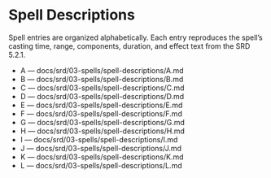 <!-- Source: docs/SRD_CC_v5.2.1.pdf pp.104+ (Spell Descriptions) -->

# Spell Descriptions

Spell entries are organized alphabetically. Each entry reproduces the spell’s casting time, range, components, duration, and effect text from the SRD 5.2.1.

- A — docs/srd/03-spells/spell-descriptions/A.md
- B — docs/srd/03-spells/spell-descriptions/B.md
- C — docs/srd/03-spells/spell-descriptions/C.md
- D — docs/srd/03-spells/spell-descriptions/D.md
- E — docs/srd/03-spells/spell-descriptions/E.md
- F — docs/srd/03-spells/spell-descriptions/F.md
- G — docs/srd/03-spells/spell-descriptions/G.md
- H — docs/srd/03-spells/spell-descriptions/H.md
- I — docs/srd/03-spells/spell-descriptions/I.md
- J — docs/srd/03-spells/spell-descriptions/J.md
- K — docs/srd/03-spells/spell-descriptions/K.md
- L — docs/srd/03-spells/spell-descriptions/L.md
  
